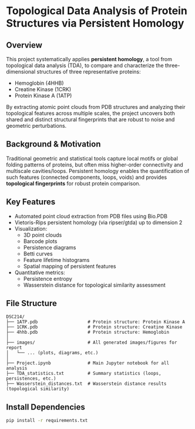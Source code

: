 # Topological Data Analysis of Protein Structures via Persistent Homology

## Overview

This project systematically applies **persistent homology**, a tool from topological data analysis (TDA), to compare and characterize the three-dimensional structures of three representative proteins:
- Hemoglobin (4HHB)
- Creatine Kinase (1CRK)
- Protein Kinase A (1ATP)

By extracting atomic point clouds from PDB structures and analyzing their topological features across multiple scales, the project uncovers both shared and distinct structural fingerprints that are robust to noise and geometric perturbations.

## Background & Motivation

Traditional geometric and statistical tools capture local motifs or global folding patterns of proteins, but often miss higher-order connectivity and multiscale cavities/loops. Persistent homology enables the quantification of such features (connected components, loops, voids) and provides **topological fingerprints** for robust protein comparison.

## Key Features

- Automated point cloud extraction from PDB files using Bio.PDB
- Vietoris-Rips persistent homology (via ripser/gtda) up to dimension 2
- Visualization:
    - 3D point clouds
    - Barcode plots
    - Persistence diagrams
    - Betti curves
    - Feature lifetime histograms
    - Spatial mapping of persistent features
- Quantitative metrics:
    - Persistence entropy
    - Wasserstein distance for topological similarity assessment

## File Structure

```
DSC214/
├── 1ATP.pdb                   # Protein structure: Protein Kinase A
├── 1CRK.pdb                   # Protein structure: Creatine Kinase
├── 4hhb.pdb                   # Protein structure: Hemoglobin
│
├── images/                    # All generated images/figures for report
│   └── ... (plots, diagrams, etc.)
│
├── Project.ipynb              # Main Jupyter notebook for all analysis
├── TDA_statistics.txt         # Summary statistics (loops, persistences, etc.)
├── Wasserstein_distances.txt  # Wasserstein distance results (topological similarity)
```

## Install Dependencies

```bash
pip install -r requirements.txt
